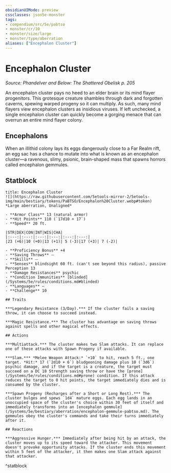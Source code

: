 ```yaml
---
obsidianUIMode: preview
cssclasses: json5e-monster
tags:
- compendium/src/5e/pabtso
- monster/cr/10
- monster/size/large
- monster/type/aberration
aliases: ["Encephalon Cluster"]
---
```

# Encephalon Cluster
*Source: Phandelver and Below: The Shattered Obelisk p. 205*  

An encephalon cluster pays no heed to an elder brain or its mind flayer progenitors. This grotesque creature shambles through dark and forgotten caverns, spewing warped progeny so it can multiply. As such, many mind flayers view encephalon clusters as insidious viruses. If left unchecked, a single encephalon cluster can quickly become a gorging menace that can overrun an entire mind flayer colony.

## Encephalons

When an illithid colony lays its eggs dangerously close to a Far Realm rift, an egg sac has a chance to mutate into what is known as an encephalon cluster—a ravenous, slimy, psionic, brain-shaped mass that spawns horrors called encephalon gemmules.

## Statblock

```ad-statblock
title: Encephalon Cluster
![](https://raw.githubusercontent.com/5etools-mirror-2/5etools-img/main/bestiary/tokens/PaBTSO/Encephalon%20Cluster.webp#token)
*Large aberration, Unaligned*

- **Armor Class** 13 (natural armor)
- **Hit Points** 110 (`17d10 + 17`)
- **Speed** 20 ft.

|STR|DEX|CON|INT|WIS|CHA|
|:---:|:---:|:---:|:---:|:---:|:---:|
|23 (+6)|10 (+0)|13 (+1)| 5 (-3)|17 (+3)| 7 (-2)|

- **Proficiency Bonus** +4
- **Saving Throws** ⏤
- **Skills** ⏤
- **Senses** blindsight 60 ft. (can't see beyond this radius), passive Perception 13
- **Damage Resistances** psychic
- **Condition Immunities** [blinded](/Systems/5e/rules/conditions.md#blinded)
- **Languages** —
- **Challenge** 10

## Traits

***Legendary Resistance (3/Day).*** If the cluster fails a saving throw, it can choose to succeed instead.

***Magic Resistance.*** The cluster has advantage on saving throws against spells and other magical effects.

## Actions

***Multiattack.*** The cluster makes two Slam attacks. It can replace one of these attacks with Spawn Progeny if available.

***Slam.*** *Melee Weapon Attack:* `+10` to hit, reach 5 ft., one target. *Hit:* 17 (`2d10 + 6`) bludgeoning damage plus 10 (`3d6`) psychic damage, and if the target is a creature, the target must succeed on a DC 18 Strength saving throw or have the [prone](/Systems/5e/rules/conditions.md#prone) condition. If this attack reduces the target to 0 hit points, the target immediately dies and is consumed by the cluster.

***Spawn Progeny (Recharges after a Short or Long Rest).*** The cluster bulges and spews `1d4` mature eggs. Each egg lands in an unoccupied space of the cluster's choice within 30 feet of itself and immediately transforms into an [encephalon gemmule](/Systems/5e/bestiary/aberration/encephalon-gemmule-pabtso.md). The gemmules obey the cluster's commands and take their turns immediately after it.

## Reactions

***Aggressive Hunger.*** Immediately after being hit by an attack, the cluster moves up to its speed toward the attacker. This movement doesn't provoke opportunity attacks. If the cluster ends this movement within 5 feet of the attacker, it then makes one Slam attack against that attacker.
```
^statblock